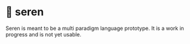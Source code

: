 # 🚂 seren

Seren is meant to be a multi paradigm language prototype. It is a work in progress and is not yet usable.